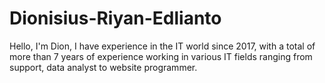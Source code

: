 # Dionisius-Riyan-Edlianto
Hello, I'm Dion, I have experience in the IT world since 2017, with a total of more than 7 years of experience working in various IT fields ranging from support, data analyst to website programmer. 
